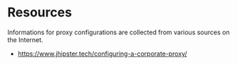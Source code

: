 # Resources

Informations for proxy configurations are collected from various sources on the Internet. 

- https://www.jhipster.tech/configuring-a-corporate-proxy/
